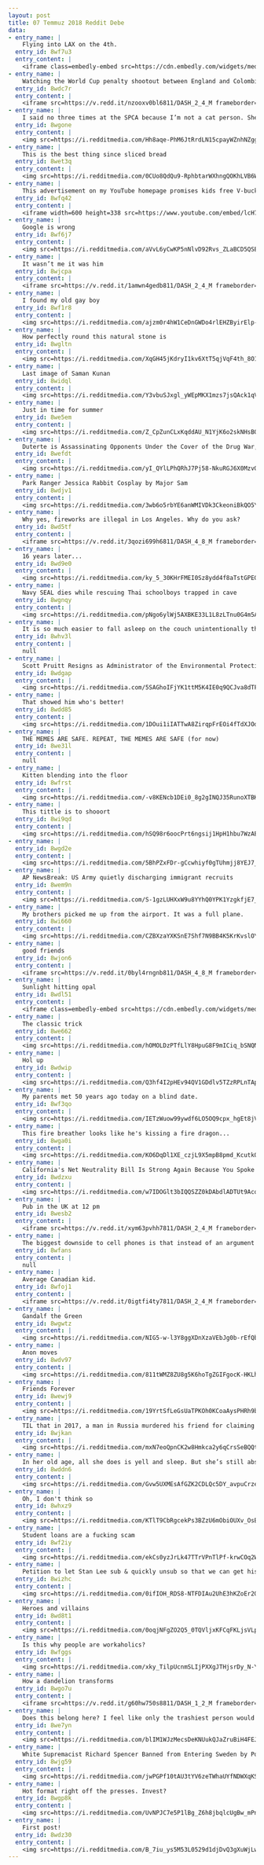 ```yaml
---
layout: post
title: 07 Temmuz 2018 Reddit Debe
data:
- entry_name: |
    Flying into LAX on the 4th.
  entry_id: 8wf7u3
  entry_content: |
    <iframe class=embedly-embed src=https://cdn.embedly.com/widgets/media.html?src=https%3A%2F%2Fgfycat.com%2Fifr%2FFamiliarMeagerDore&url=https%3A%2F%2Fgfycat.com%2FFamiliarMeagerDore&image=https%3A%2F%2Fthumbs.gfycat.com%2FFamiliarMeagerDore-size_restricted.gif&key=522baf40bd3911e08d854040d3dc5c07&type=text%2Fhtml&schema=gfycat width=384 height=480 scrolling=no frameborder=0 allow=autoplay; fullscreen allowfullscreen></iframe>
- entry_name: |
    Watching the World Cup penalty shootout between England and Colombia without disturbing anybody is about as polite and English as it gets
  entry_id: 8wdc7r
  entry_content: |
    <iframe src=https://v.redd.it/nzooxv0bl6811/DASH_2_4_M frameborder=0></iframe>
- entry_name: |
    I said no three times at the SPCA because I’m not a cat person. She sat and purred in my lap as the lady said “How? She won’t let anyone hold her!”. I knew I wanted her then. Three days later my girlfriend said “she got adopted today”. When I asked by who, she said “us!”. Welcome home Nirvana.
  entry_id: 8wgone
  entry_content: |
    <img src=https://i.redditmedia.com/Hh8aqe-PhM6JtRrdLN15cpayWZnhNZggf0b4Ts0wk_U.jpg?s=14ded77e8ed335a6f4d44e2d3cb5cb3d frameborder=0>
- entry_name: |
    This is the best thing since sliced bread
  entry_id: 8wet3q
  entry_content: |
    <img src=https://i.redditmedia.com/0CUo8QdQu9-RphbtarWXhngQOKhLVB6WhmmzkrWupu4.jpg?s=4dbf82d5782b5bf915ecb64663f3fc61 frameborder=0>
- entry_name: |
    This advertisement on my YouTube homepage promises kids free V-bucks, a currency in Fortnite, if they visit a website and download two apps. YouTube, why are scams like these still allowed to be advertised and shown to kids?
  entry_id: 8wfq42
  entry_content: |
    <iframe width=600 height=338 src=https://www.youtube.com/embed/lcH7v5mGCV4?feature=oembed&enablejsapi=1 frameborder=0 allow=autoplay; encrypted-media allowfullscreen></iframe>
- entry_name: |
    Google is wrong
  entry_id: 8wf6j7
  entry_content: |
    <img src=https://i.redditmedia.com/aVvL6yCwKP5nNlvD92Rvs_ZLaBCD5QSEryrkrnbnzMc.jpg?s=12da2fdee9f7b7f245ccc15c5fd6f4c0 frameborder=0>
- entry_name: |
    It wasn’t me it was him
  entry_id: 8wjcpa
  entry_content: |
    <iframe src=https://v.redd.it/1amwn4gedb811/DASH_2_4_M frameborder=0></iframe>
- entry_name: |
    I found my old gay boy
  entry_id: 8wf1r8
  entry_content: |
    <img src=https://i.redditmedia.com/ajzm0r4hW1CeDnGWDo4rlEHZByirElp-LN6bmdoZZZ0.jpg?s=d98dfa35e309816620f48b3f4ef58f91 frameborder=0>
- entry_name: |
    How perfectly round this natural stone is
  entry_id: 8wgltn
  entry_content: |
    <img src=https://i.redditmedia.com/XqGH45jKdryI1kv6XtT5qjVqF4th_8O17L9suN1dW70.jpg?s=a3e563a04b8f4d514322f0b536aac3ac frameborder=0>
- entry_name: |
    Last image of Saman Kunan
  entry_id: 8widql
  entry_content: |
    <img src=https://i.redditmedia.com/Y3vbuSJxgl_yWEpMKX1mzs7jsQAck1qVPNWpax5BM5c.jpg?s=1fa738c82451a13974c849f346bb748a frameborder=0>
- entry_name: |
    Just in time for summer
  entry_id: 8we5em
  entry_content: |
    <img src=https://i.redditmedia.com/Z_CpZunCLxKqddAU_N1YjK6o2skNHsB0xPs7GT5PB20.jpg?s=4a578f3937140154cd599ddf8b8ec376 frameborder=0>
- entry_name: |
    Duterte is Assassinating Opponents Under the Cover of the Drug War, Philippine Rights Groups Say
  entry_id: 8wefdt
  entry_content: |
    <img src=https://i.redditmedia.com/yI_QYlLPhQRhJ7Pj58-NkuRGJ6X0MzvQfB5qweU-Aic.jpg?s=249c8b37f0025e0e84dd4ee73524dca6 frameborder=0>
- entry_name: |
    Park Ranger Jessica Rabbit Cosplay by Major Sam
  entry_id: 8wdjv1
  entry_content: |
    <img src=https://i.redditmedia.com/3wb6o5rbYE6anWMIVDk3CkeoniBkQO5YrsVdX1Jm0qk.jpg?s=49f44afd56b0baa515752ef26ed072c3 frameborder=0>
- entry_name: |
    Why yes, fireworks are illegal in Los Angeles. Why do you ask?
  entry_id: 8wd5tf
  entry_content: |
    <iframe src=https://v.redd.it/3qozi699h6811/DASH_4_8_M frameborder=0></iframe>
- entry_name: |
    16 years later...
  entry_id: 8wd9e0
  entry_content: |
    <img src=https://i.redditmedia.com/ky_5_30KHrFMEI0Sz8ydd4f8aTstGPEGxJzXyORsGLs.jpg?s=660d96fcf108e5921ed7cddf5ec04218 frameborder=0>
- entry_name: |
    Navy SEAL dies while rescuing Thai schoolboys trapped in cave
  entry_id: 8wgnqy
  entry_content: |
    <img src=https://i.redditmedia.com/pNgo6ylWj5AXBKE33L1L8zLTnu0G4m5AqsqOkwAfQy4.jpg?s=01bdda21ba8242a4863a271c8bd5baf0 frameborder=0>
- entry_name: |
    It is so much easier to fall asleep on the couch unintentionally than to fall asleep in bed intentionally.
  entry_id: 8whv3l
  entry_content: |
    null
- entry_name: |
    Scott Pruitt Resigns as Administrator of the Environmental Protection Agency
  entry_id: 8wdgap
  entry_content: |
    <img src=https://i.redditmedia.com/5SAGhoIFjYK1ttM5K4IE0q9QCJva8dTFR-FQeTKLtwE.jpg?s=79ba1eef4d3e28bcd20b12a7566dd3c2 frameborder=0>
- entry_name: |
    That showed him who's better!
  entry_id: 8wdd85
  entry_content: |
    <img src=https://i.redditmedia.com/1DOui1iIATTwA8ZirqpFrEOi4fTdXJOduoGKZDF-sv4.jpg?s=23a82aa92088741d72de6d9aeda3a312 frameborder=0>
- entry_name: |
    THE MEMES ARE SAFE. REPEAT, THE MEMES ARE SAFE (for now)
  entry_id: 8we31l
  entry_content: |
    null
- entry_name: |
    Kitten blending into the floor
  entry_id: 8wfrst
  entry_content: |
    <img src=https://i.redditmedia.com/-v8KENcb1DEi0_8g2gINQJ35RunoXTBKERKCq_oI9T8.jpg?s=1f817b812f55f7eb8ae976a052d06be8 frameborder=0>
- entry_name: |
    This tittle is to shooort
  entry_id: 8wi9qd
  entry_content: |
    <img src=https://i.redditmedia.com/hSQ98r6oocPrt6ngsij1HpH1hbu7WzAELE55K5paYD4.jpg?s=5d76eadfe08fc206dd9adf028545a56b frameborder=0>
- entry_name: |
  entry_id: 8wgd2e
  entry_content: |
    <img src=https://i.redditmedia.com/5BhPZxFDr-gCcwhiyf0gTUhmjj8YEJ7_yxnS6UezvIQ.jpg?s=ef242bd51fcecb556954f7bf4e68cf0b frameborder=0>
- entry_name: |
    AP NewsBreak: US Army quietly discharging immigrant recruits
  entry_id: 8wem9n
  entry_content: |
    <img src=https://i.redditmedia.com/S-1gzLUHXxW9u8YYhQ0YPK1YzgkfjE7_VDKKIdnLL38.jpg?s=761d487cfe0223d7b6b3623e3594c3f3 frameborder=0>
- entry_name: |
    My brothers picked me up from the airport. It was a full plane.
  entry_id: 8wi660
  entry_content: |
    <img src=https://i.redditmedia.com/CZBXzaYXKSnE7Shf7N9BB4K5KrKvslOYGrV8K_sVQBg.jpg?s=cb9780a1fb40ceac4ef86a4b9c5a5bb4 frameborder=0>
- entry_name: |
    good friends
  entry_id: 8wjon6
  entry_content: |
    <iframe src=https://v.redd.it/0byl4rngnb811/DASH_4_8_M frameborder=0></iframe>
- entry_name: |
    Sunlight hitting opal
  entry_id: 8wdl51
  entry_content: |
    <iframe class=embedly-embed src=https://cdn.embedly.com/widgets/media.html?src=https%3A%2F%2Fgfycat.com%2Fifr%2FFlimsyHonestAbyssiniancat&url=https%3A%2F%2Fgfycat.com%2FFlimsyHonestAbyssiniancat&image=https%3A%2F%2Fthumbs.gfycat.com%2FFlimsyHonestAbyssiniancat-size_restricted.gif&key=522baf40bd3911e08d854040d3dc5c07&type=text%2Fhtml&schema=gfycat width=460 height=458 scrolling=no frameborder=0 allow=autoplay; fullscreen allowfullscreen></iframe>
- entry_name: |
    The classic trick
  entry_id: 8we662
  entry_content: |
    <img src=https://i.redditmedia.com/hOMOLDzPTfLlY8HpuG8F9mICiq_bSNQNcYZ9MASVq0Y.jpg?s=c959edc8287f5f4a5c03bfe8e12b8a44 frameborder=0>
- entry_name: |
    Hol up
  entry_id: 8wdwip
  entry_content: |
    <img src=https://i.redditmedia.com/Q3hf4I2pHEv94QV1GDdlv5TZzRPLnTApXaFooLgnhdk.jpg?s=a59e1820640e630207132e5594255d50 frameborder=0>
- entry_name: |
    My parents met 50 years ago today on a blind date.
  entry_id: 8wf3qo
  entry_content: |
    <img src=https://i.redditmedia.com/IETzWuow99ywdf6LO5OQ9cpx_hgEt8jVFFKHfSEkpGU.jpg?s=b6dbcb25e89db251a3b0ec2424d25918 frameborder=0>
- entry_name: |
    This fire breather looks like he's kissing a fire dragon...
  entry_id: 8wga0i
  entry_content: |
    <img src=https://i.redditmedia.com/KO6DqDl1XE_czjL9X5mpB8pmd_Kcutk0SmeTk9zsvzQ.jpg?s=09e616c14a0e4ae29e39ab7beafa6ade frameborder=0>
- entry_name: |
    California's Net Neutrality Bill Is Strong Again Because You Spoke Out
  entry_id: 8wdzxu
  entry_content: |
    <img src=https://i.redditmedia.com/w7IDOGlt3bIQQSZZ0kDAbdlADTUt9AcopGLpJS3cSmA.jpg?s=a1b7578b6b4fa6e2481d4c30b0e6bba8 frameborder=0>
- entry_name: |
    Pub in the UK at 12 pm
  entry_id: 8wesb2
  entry_content: |
    <iframe src=https://v.redd.it/xym63pvhh7811/DASH_2_4_M frameborder=0></iframe>
- entry_name: |
    The biggest downside to cell phones is that instead of an argument being over when you leave for work, now - thanks to texting - the argument can continue All. Fucking. Day.
  entry_id: 8wfans
  entry_content: |
    null
- entry_name: |
    Average Canadian kid.
  entry_id: 8wfoj1
  entry_content: |
    <iframe src=https://v.redd.it/0igtfi4ty7811/DASH_2_4_M frameborder=0></iframe>
- entry_name: |
    Gandalf the Green
  entry_id: 8wgwtz
  entry_content: |
    <img src=https://i.redditmedia.com/NIG5-w-l3Y8ggXDnXzaVEbJg0b-rEfQbm0ddw0Ip6yE.jpg?s=9810ace7ea2e285d21fedc9c31cfc80b frameborder=0>
- entry_name: |
    Anon moves
  entry_id: 8wdv97
  entry_content: |
    <img src=https://i.redditmedia.com/811tWMZ8ZU8g5K6hoTgZGIFgocK-HKLhajQxP04R4O8.jpg?s=db0a5452acf095023d6b274095309637 frameborder=0>
- entry_name: |
    Friends Forever
  entry_id: 8wewj9
  entry_content: |
    <img src=https://i.redditmedia.com/19YrtSfLeGsUaTPKOh0KCoaAysPHRh9bm3dE9MkVsTQ.jpg?s=913a2563fa615e2a99acae9d4216b5c3 frameborder=0>
- entry_name: |
    TIL that in 2017, a man in Russia murdered his friend for claiming that AMD GPUs are better than Nvidia GPUs
  entry_id: 8wjkan
  entry_content: |
    <img src=https://i.redditmedia.com/mxN7eoQpnCK2w8Hmkca2y6qCrsSeBQQtIMKqwAW469Q.jpg?s=e3c714b173011d1035d4861eecc83da0 frameborder=0>
- entry_name: |
    In her old age, all she does is yell and sleep. But she’s still absolutely perfect
  entry_id: 8wddn6
  entry_content: |
    <img src=https://i.redditmedia.com/Gvw5UXMEsAfGZK2CDLQc5DY_avpuCrzebOHlxWgD0E0.jpg?s=d27e70fb6ec8f177ee494ce54c146a91 frameborder=0>
- entry_name: |
    Oh, I don't think so
  entry_id: 8whxz9
  entry_content: |
    <img src=https://i.redditmedia.com/KTlT9CbRgcekPs3BZzU6mObiOUXv_OsBreyzOrAeiOs.jpg?s=542d6793bd36fdbd626ad9ac5464af79 frameborder=0>
- entry_name: |
    Student loans are a fucking scam
  entry_id: 8wf2iy
  entry_content: |
    <img src=https://i.redditmedia.com/ekCs0yzJrLk47TTrVPnTlPf-krwCOq2W7VQxQgtN3PM.jpg?s=f420ac4ae0dfe2b0551c64aa5407f1ff frameborder=0>
- entry_name: |
    Petition to let Stan Lee sub & quickly unsub so that we can get his cameo before the snap
  entry_id: 8wizhc
  entry_content: |
    <img src=https://i.redditmedia.com/0ifIOH_RDS8-NTFDIAu2UhE3hKZoEr2Oed3SNIu-TnQ.jpg?s=fde0f2715b78f76d4299f46d7ee9e6cc frameborder=0>
- entry_name: |
    Heroes and villains
  entry_id: 8wd8t1
  entry_content: |
    <img src=https://i.redditmedia.com/0oqjNFgZO2Q5_0TQVljxKFCqFKLjsVLpWJHgsKm1zhQ.jpg?s=3cbf458ed3b81ca1538d2ded852a8033 frameborder=0>
- entry_name: |
    Is this why people are workaholics?
  entry_id: 8wfggs
  entry_content: |
    <img src=https://i.redditmedia.com/xky_TilpUcnmSLIjPXXgJTHjsrDy_N-YviAlm8Yzo2I.jpg?s=8398b366181259cab6cf2759a46c26c8 frameborder=0>
- entry_name: |
    How a dandelion transforms
  entry_id: 8wgo7u
  entry_content: |
    <iframe src=https://v.redd.it/g60hw750s8811/DASH_1_2_M frameborder=0></iframe>
- entry_name: |
    Does this belong here? I feel like only the trashiest person would admit this and find it funny
  entry_id: 8we7yn
  entry_content: |
    <img src=https://i.redditmedia.com/blIM1WJzMecsDeKNUukQJaZruBiH4FEJHFbfBvgI4rM.png?s=c7f46b3fd894434d08899a0a67db8423 frameborder=0>
- entry_name: |
    White Supremacist Richard Spencer Banned from Entering Sweden by Poland
  entry_id: 8wjg59
  entry_content: |
    <img src=https://i.redditmedia.com/jwPGPf10tAU3tYV6zeTWhaUYfNDWXqKSgpYkWAYAYBI.jpg?s=651cb0153bd9aef1f686e8a61a51998c frameborder=0>
- entry_name: |
    Hot format right off the presses. Invest?
  entry_id: 8wgp8k
  entry_content: |
    <img src=https://i.redditmedia.com/UvNPJC7e5P1lBg_Z6h8jbqlcUgBw_mPn0Q1TmdG2sQs.jpg?s=7a1d4450b7705ee78b6a8898b45da026 frameborder=0>
- entry_name: |
    First post!
  entry_id: 8wdz30
  entry_content: |
    <img src=https://i.redditmedia.com/B_7iu_ys5M53L0529d1djDvQ3gXuWjLwvUS3Vx75KA4.jpg?s=49b394a0aba477108fb007d6f6a13d2a frameborder=0>
---
```


